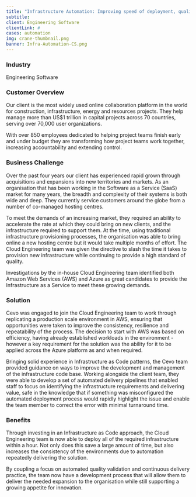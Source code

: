 ```yaml
---
title: "Infrastructure Automation: Improving speed of deployment, quality validation & continuous delivery" 
subtitle: 
client: Engineering Software
clientLink: #
cases: automation
img: crane-thumbnail.png
banner: Infra-Automation-CS.png
---
```

### Industry

Engineering Software

### Customer Overview

Our client is the most widely used online collaboration platform in the world for construction, infrastructure, energy and resources projects. They help manage more than US$1 trillion in capital projects across 70 countries, serving over 70,000 user organizations. 

With over 850 employees dedicated to helping project teams finish early and under budget they are transforming how project teams work together, increasing accountability and extending control.

### Business Challenge

Over the past four years our client has experienced rapid grown through acquisitions and expansions into new territories and markets. As an organisation that has been working in the Software as a Service (SaaS) market for many years, the breadth and complexity of their systems is both wide and deep. They currently service customers around the globe from a number of co-managed hosting centres.

To meet the demands of an increasing market, they required an ability to accelerate the rate at which they could bring on new clients, and the infrastructure required to support them. At the time, using traditional infrastructure provisioning processes, the organisation was able to bring online a new hosting centre but it would take multiple months of effort.  The Cloud Engineering team was given the directive to slash the time it takes to provision new infrastructure while continuing to provide a high standard of quality.

Investigations by the in-house Cloud Engineering team identified both Amazon Web Services (AWS) and Azure as great candidates to provide the Infrastructure as a Service to meet these growing demands. 

### Solution

Cevo was engaged to join the Cloud Engineering team to work through replicating a production scale environment in AWS, ensuring that opportunities were taken to improve the consistency, resilience and repeatability of the process.  The decision to start with AWS was based on efficiency, having already established workloads in the environment - however a key requirement for the solution was the ability for it to be applied across the Azure platform as and when required.

Bringing solid experience in Infrastructure as Code patterns, the Cevo team provided guidance on ways to improve the development and management of the infrastructure code base.  Working alongside the client team, they were able to develop a set of automated delivery pipelines that enabled staff to focus on identifying the infrastructure requirements and delivering value, safe in the knowledge that if something was misconfigured the automated deployment process would rapidly highlight the issue and enable the team member to correct the error with minimal turnaround time.

### Benefits

Through investing in an Infrastructure as Code approach, the Cloud Engineering team is now able to deploy all of the required infrastructure within a hour. Not only does this save a large amount of time, but also increases the consistency of the environments due to automation repeatedly delivering the solution.

By coupling a focus on automated quality validation and continuous delivery practice, the team now have a development process that will allow them to deliver the needed expansion to the organisation while still supporting a growing appetite for innovation.